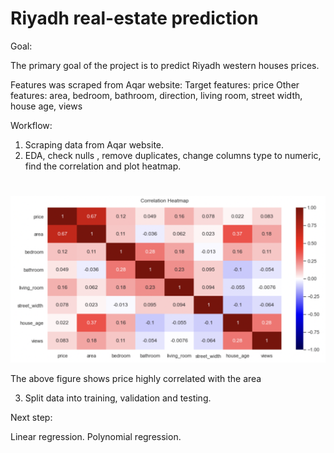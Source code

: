 # Riyadh real-estate prediction

Goal:

The primary goal of the project is to predict Riyadh western houses prices.





Features was scraped from Aqar website:
Target features: price
Other features: area, bedroom, bathroom, direction, living room, street width, house age, views


Workflow:

1. Scraping data from Aqar website.
2. EDA, check nulls , remove duplicates, change columns type to numeric, find the correlation and plot heatmap.


# 

<img src="https://github.com/samaher21/Linear-regression/blob/main/Screen%20Shot%202021-10-20%20at%209.07.41%20PM.png" alt="drawing" width="600"/>

The above figure shows price highly correlated with the area 

3. Split data into training, validation and testing.

Next step:

Linear regression.
Polynomial regression.



```python

```

